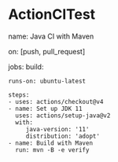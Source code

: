 # ActionCITest
name: Java CI with Maven

on: [push, pull_request]

jobs:
  build:

    runs-on: ubuntu-latest

    steps:
    - uses: actions/checkout@v4
    - name: Set up JDK 11
      uses: actions/setup-java@v2
      with:
         java-version: '11'
         distribution: 'adopt'
    - name: Build with Maven
      run: mvn -B -e verify
